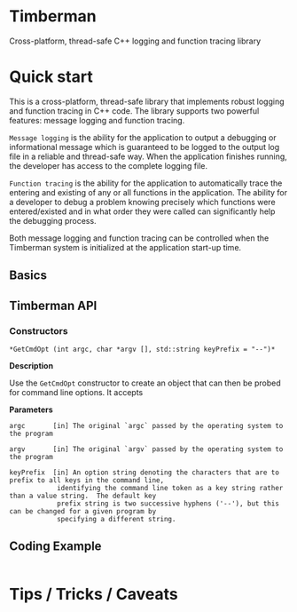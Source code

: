 # Timberman
Cross-platform, thread-safe C++ logging and function tracing library

# Quick start

This is a cross-platform, thread-safe library that implements robust logging and function tracing in C++ code.  The library supports two powerful features: message logging and function tracing.

`Message logging` is the ability for the application to output a debugging or informational message which is guaranteed to be logged to the output log file in a reliable and thread-safe way.  When the application finishes running, the developer has access to the complete logging file.

`Function tracing` is the ability for the application to automatically trace the entering and existing of any or all functions in the application.  The ability for a developer to debug a problem knowing precisely which functions were entered/existed and in what order they were called can significantly help the debugging process.

Both message logging and function tracing can be controlled when the Timberman system is initialized at the application start-up time.

## Basics

## Timberman API

### Constructors

```
*GetCmdOpt (int argc, char *argv [], std::string keyPrefix = "--")*
```

**Description**

Use the `GetCmdOpt` constructor to create an object that can then be probed for command line options.  It accepts

**Parameters**

    argc       [in] The original `argc` passed by the operating system to the program

    argv       [in] The original `argv` passed by the operating system to the program
           
    keyPrefix  [in] An option string denoting the characters that are to prefix to all keys in the command line,
                identifying the command line token as a key string rather than a value string.  The default key
                prefix string is two successive hyphens ('--'), but this can be changed for a given program by
                specifying a different string.

## Coding Example

```
```

# Tips / Tricks / Caveats

